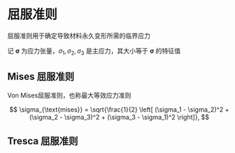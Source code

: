 # 屈服准则

<span class="gray-text">
屈服准则用于确定导致材料永久变形所需的临界应力
</span>



记 $\boldsymbol{\sigma}$ 为应力张量，$\sigma_{1},\sigma_{2},\sigma_{3}$ 是主应力，其大小等于 $\boldsymbol{\sigma}$ 的特征值

## Mises 屈服准则

Von Mises屈服准则，也称最大等效应力准则

$$
\sigma_{\text{mises}} = \sqrt{\frac{1}{2} \left[ (\sigma_1 - \sigma_2)^2 + (\sigma_2 - \sigma_3)^2 + (\sigma_3 - \sigma_1)^2 \right]},
$$

## Tresca 屈服准则